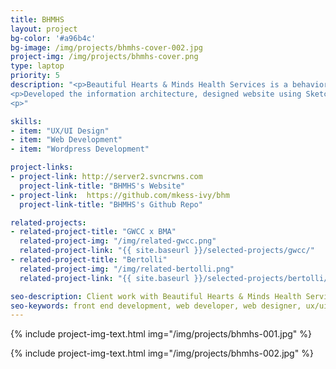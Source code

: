```yaml
---
title: BHMHS
layout: project
bg-color: '#a96b4c'
bg-image: /img/projects/bhmhs-cover-002.jpg
project-img: /img/projects/bhmhs-cover.png
type: laptop
priority: 5
description: "<p>Beautiful Hearts & Minds Health Services is a behavioral health organization that provides psychiatric rehabilitation programs to clients and provides the best service so they can have a more enjoyable life and achieve their goals.</p>
<p>Developed the information architecture, designed website using Sketch and developed on Wordpress platform.</p>
<p>"

skills:
- item: "UX/UI Design"
- item: "Web Development"
- item: "Wordpress Development"

project-links:
- project-link: http://server2.svncrwns.com
  project-link-title: "BHMHS's Website"
- project-link:  https://github.com/mkess-ivy/bhm
  project-link-title: "BHMHS's Github Repo"

related-projects:
- related-project-title: "GWCC x BMA"
  related-project-img: "/img/related-gwcc.png"
  related-project-link: "{{ site.baseurl }}/selected-projects/gwcc/"
- related-project-title: "Bertolli"
  related-project-img: "/img/related-bertolli.png"
  related-project-link: "{{ site.baseurl }}/selected-projects/bertolli/"

seo-description: Client work with Beautiful Hearts & Minds Health Services, a wordpress website build out.  Design and development completed by Montier Kess.
seo-keywords: front end development, web developer, web designer, ux/ui designer, baltimore, atlanta, wordpress developer, static website developer, javascript, black woman, tech, black woman in tech, montier kess, STEM, entrepreneurship, svncrwns, atlanta, strategy
---
```


{% include project-img-text.html img="/img/projects/bhmhs-001.jpg" %}

{% include project-img-text.html img="/img/projects/bhmhs-002.jpg" %}